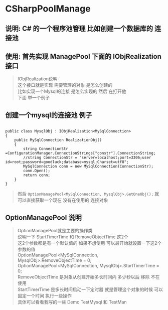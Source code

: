 # CSharpPoolManage

## 说明: C# 的一个程序池管理 比如创建一个数据库的 连接池

## 使用: 首先实现 ManagePool 下面的 IObjRealization 接口
> IObjRealization说明    
> 这个接口就是实现 需要管理的对象 是怎么创建的  
> 比如实现一个Mysql的连接 是怎么实现的 然后 在打开他  
> 下面 举一个例子  

## 创建一个mysql的连接池 例子

```

public class MysqlObj : IObjRealization<MySqlConnection>
{
    public MySqlConnection RealizationObj()
    {
        string ConnectionStr =ConfigurationManager.ConnectionStrings["constr"].ConnectionString;
        //string ConnectionStr = "server=localhost;port=3306;user id=root;password=goodluck;database=mysql;Charset=utf8";
        MySqlConnection conn = new MySqlConnection(ConnectionStr);
        conn.Open();
        return conn;
    }
}

```

> 然后 `OptionManagePool<MySqlConnection, MysqlObj>.GetOneObj();` 就可以直接获取一个现在 没有在使用的 连接对象

## OptionManagePool 说明
> OptionManagePool就是主要的操作类  
> 说明一下 StartTimerTime 和 RemoveObjectTime 这2个  
> 这2个参数都是有一个默认值的 如果不想使用 可以最开始就设置一下这2个参数的值  
> OptionManagePool<MySqlConnection, MysqlObj>.RemoveObjectTime = 0;  
> OptionManagePool<MySqlConnection, MysqlObj>.StartTimerTime = 0;  
> RemoveObjectTime 是对象从创建开始多长时间内 多少秒以后 移除 不在使用  
> StartTimerTime 是多长时间启动一下定时器 就是管理这个对象的时候 可以固定一个时间 执行一些操作  
> 具体可以看看我写的一些 Demo  TestMysql 和 TestMan  

